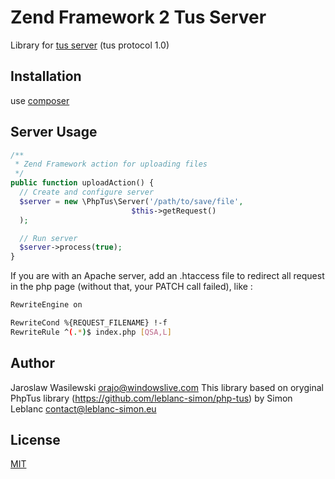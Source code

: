 Zend Framework 2 Tus Server
======

Library for [tus server](http://www.tus.io/) (tus protocol 1.0)

Installation
------------

use [composer](http://getcomposer.org/)

Server Usage
------------

```php
/**
 * Zend Framework action for uploading files
 */
public function uploadAction() {
  // Create and configure server
  $server = new \PhpTus\Server('/path/to/save/file', 
                           $this->getRequest()
  );

  // Run server
  $server->process(true);
}
```

If you are with an Apache server, add an .htaccess file to redirect all request in the php page (without that, your PATCH call failed), like :

```bash
RewriteEngine on

RewriteCond %{REQUEST_FILENAME} !-f
RewriteRule ^(.*)$ index.php [QSA,L]
```


Author
------

Jaroslaw Wasilewski <orajo@windowslive.com>
This library based on oryginal PhpTus library (https://github.com/leblanc-simon/php-tus) by Simon Leblanc <contact@leblanc-simon.eu>


License
-------

[MIT](http://opensource.org/licenses/MIT)
